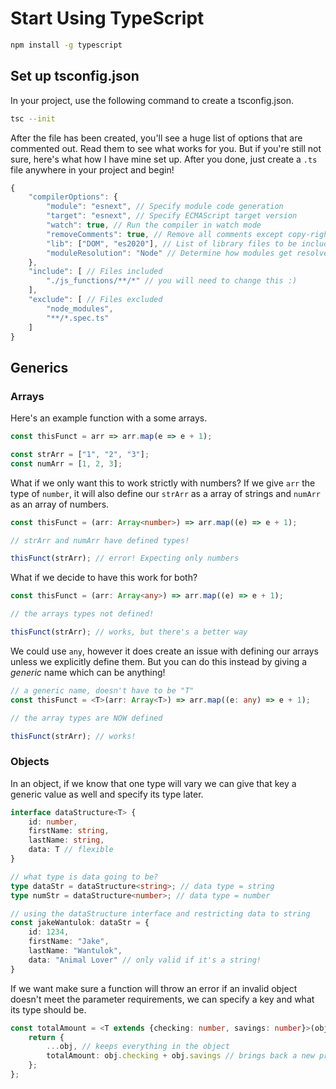 # Start Using TypeScript

```bash
npm install -g typescript
```

## Set up tsconfig.json

In your project, use the following command to create a tsconfig.json.

```bash
tsc --init
```

After the file has been created, you'll see a huge list of options that are commented out. Read them to see what works for you. But if you're still not sure, here's what how I have mine set up. After you done, just create a `.ts` file anywhere in your project and begin!

```js
{
    "compilerOptions": {
        "module": "esnext", // Specify module code generation
        "target": "esnext", // Specify ECMAScript target version
        "watch": true, // Run the compiler in watch mode
        "removeComments": true, // Remove all comments except copy-right header comments beginning with /*!
        "lib": ["DOM", "es2020"], // List of library files to be included in the compilation
        "moduleResolution": "Node" // Determine how modules get resolved
    },
    "include": [ // Files included
        "./js_functions/**/*" // you will need to change this :)
    ],
    "exclude": [ // Files excluded
        "node_modules",
        "**/*.spec.ts"
    ]
}
```

## Generics

### Arrays

Here's an example function with a some arrays.

```js
const thisFunct = arr => arr.map(e => e + 1);

const strArr = ["1", "2", "3"];
const numArr = [1, 2, 3];
```

What if we only want this to work strictly with numbers? If we give `arr` the type of `number`, it will also define our `strArr` as a array of strings and `numArr` as an array of numbers.

```ts
const thisFunct = (arr: Array<number>) => arr.map((e) => e + 1);

// strArr and numArr have defined types!

thisFunct(strArr); // error! Expecting only numbers
```

What if we decide to have this work for both?

```ts
const thisFunct = (arr: Array<any>) => arr.map((e) => e + 1);

// the arrays types not defined!

thisFunct(strArr); // works, but there's a better way
```

We could use `any`, however it does create an issue with defining our arrays unless we explicitly define them. But you can do this instead by giving a *generic* name which can be anything!

```ts
// a generic name, doesn't have to be "T"
const thisFunct = <T>(arr: Array<T>) => arr.map((e: any) => e + 1);

// the array types are NOW defined

thisFunct(strArr); // works!
```

### Objects

In an object, if we know that one type will vary we can give that key a generic value as well and specify its type later.

```ts
interface dataStructure<T> {
    id: number,
    firstName: string,
    lastName: string,
    data: T // flexible
}

// what type is data going to be?
type dataStr = dataStructure<string>; // data type = string
type numStr = dataStructure<number>; // data type = number

// using the dataStructure interface and restricting data to string
const jakeWantulok: dataStr = {
    id: 1234,
    firstName: "Jake",
    lastName: "Wantulok",
    data: "Animal Lover" // only valid if it's a string!
}
```

If we want make sure a function will throw an error if an invalid object doesn't meet the parameter requirements, we can specify a key and what its type should be.

```ts
const totalAmount = <T extends {checking: number, savings: number}>(obj: T) => {
    return {
        ...obj, // keeps everything in the object
        totalAmount: obj.checking + obj.savings // brings back a new prop with a value
    };
};
```

